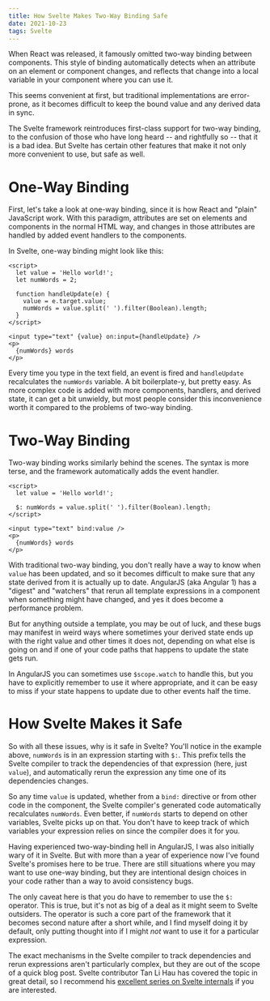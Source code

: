 ```yaml
---
title: How Svelte Makes Two-Way Binding Safe
date: 2021-10-23
tags: Svelte
---
```


When React was released, it famously omitted two-way binding between components. This style of binding automatically detects
when an attribute on an element or component changes, and reflects that change into a local variable in your component where
you can use it.

This seems convenient at first, but traditional implementations are error-prone, as it becomes difficult to keep the
bound value and any derived data in sync.

The Svelte framework reintroduces first-class support for two-way binding, to the confusion of those who have
long heard -- and rightfully so -- that it is a bad idea. But Svelte has certain other features that make it not only more convenient to
use, but safe as well.

# One-Way Binding

First, let's take a look at one-way binding, since it is how React and "plain" JavaScript work. With this paradigm, attributes are set on elements and components
in the normal HTML way, and changes in those attributes are handled by added event handlers to the components.

In Svelte, one-way binding might look like this:

<div data-component="Repl" data-prop-id="ab9cdbdd9a6a420288938d51fd17e22a" data-prop-height="500px">

```svelte
<script>
  let value = 'Hello world!';
  let numWords = 2;

  function handleUpdate(e) {
    value = e.target.value;
    numWords = value.split(' ').filter(Boolean).length;
  }
</script>

<input type="text" {value} on:input={handleUpdate} />
<p>
  {numWords} words
</p>
```

</div>

Every time you type in the text field, an event is fired and `handleUpdate` recalculates the `numWords` variable. A bit boilerplate-y,
but pretty easy. As more complex code is added with more components, handlers, and derived state, it can get a bit unwieldy, but most people
consider this inconvenience worth it compared to the problems of two-way binding.

# Two-Way Binding

Two-way binding works similarly behind the scenes. The syntax is more terse, and the framework automatically adds the event handler.

<div data-component="Repl" data-prop-id="0507d12784304b978239a71063f38cde" data-prop-height="400px">

```svelte
<script>
  let value = 'Hello world!';

  $: numWords = value.split(' ').filter(Boolean).length;
</script>

<input type="text" bind:value />
<p>
  {numWords} words
</p>
```

</div>

With traditional two-way binding, you don't really have a way to know when `value` has been updated, and so it becomes
difficult to make sure that any state derived from it is actually up to date. AngularJS (aka Angular 1) has a "digest" and "watchers" that
rerun all template expressions in a component when something might have changed, and yes it does become a performance problem.

But for anything outside a template, you may be out of luck, and these bugs may manifest in weird ways where sometimes your derived
state ends up with the right value and other times it does not, depending on what else is going on and if one of your code paths that happens
to update the state gets run.

In AngularJS you can sometimes use `$scope.watch` to handle this, but you have to explicitly remember to use it
where appropriate, and it can be easy to miss if your state happens to update due to other events half the time.

# How Svelte Makes it Safe

So with all these issues, why is it safe in Svelte? You'll notice in the example above, `numWords` is in an expression starting with `$:`. This prefix tells the Svelte compiler
to track the dependencies of that expression (here, just `value`), and automatically rerun the expression any time one of its dependencies changes.

So any time `value` is updated, whether from a `bind:` directive or from other code in the component, the Svelte compiler's generated code automatically
recalculates `numWords`. Even better, if `numWords` starts to depend on other variables, Svelte picks up on that. You don't have to keep track of which
variables your expression relies on since the compiler does it for you.

Having experienced two-way-binding hell in AngularJS, I was also initially wary of it in Svelte. But with more than a year of experience now I've found Svelte's promises
here to be true. There are still situations where you may want to use one-way binding, but they are intentional design choices in your code
rather than a way to avoid consistency bugs.

The only caveat here is that you do have to remember to use the `$:` operator. This is true, but it's not as big of a deal as it might seem to Svelte outsiders.
The operator is such a core part of the framework that it becomes second
nature after a short while, and I find myself doing it by default, only putting thought into if I might _not_ want to use it for a particular expression.

The exact mechanisms in the Svelte compiler to track dependencies and rerun expressions aren't particularly complex, but they are out of the scope of a quick blog post. Svelte contributor Tan Li Hau has
covered the topic in great detail, so I recommend his [excellent series on Svelte internals](https://lihautan.com/compile-svelte-in-your-head-part-1/#invalidate)
if you are interested.
